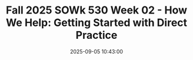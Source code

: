 ---
layout: single_presentation
name: fall-2025-sowk-530-week-02-how-we-help-getting-started-with-direct-practice.md
title: "Fall 2025 SOWk 530 Week 02 - How We Help: Getting Started with Direct Practice"
date:  2025-09-05 10:43:00
presentation_id: N1v6Qd
permalink: /N1v6Qd/
redirect_from:
  - /presentations/N1v6Qd/fall-2025-sowk-530-week-02-how-we-help-getting-started-with-direct-practice
slides: 
  - slide_name: deck-N1v6Qd-large-0.jpeg
    slide_alt: "Two stylized figures interact, with one helping the other. Text reads: 'HOW WE HELP,' 'Getting Started with Direct Practice,' and 'Jacob Campbell, Ph.D. LICSW, Fall 2025 Week 02 SOWK 530, Heritage University.'"
  - slide_name: deck-N1v6Qd-large-1.jpeg
    slide_alt: "**Object:** Presentation slide  **Action:** Displays text  **Context:** Educational setting  Text:- **PLAN FOR WEEK 02**  - Agenda:    - How have we been helped    - Social work's orienting perspectives and phases of the helping process    - Getting started with the helping process, motivation, and rapport    - Values and ethical dilemmas- **LEARNING OBJECTIVES**  - Reflect on one's experiences to deepen empathy.  - Describe the five orienting perspectives of social work.  - Compare experiences of clients to promote motivation.  - Analyze value conflicts in ethical scenarios.- Bottom text: 'Fall 2025 Dr. Jacob Campbell at Heritage University'"
  - slide_name: deck-N1v6Qd-large-2.jpeg
    slide_alt: "Slide displaying numerous black question marks framing the text 'QUESTIONS YOU MIGHT HAVE ABOUT THE COURSE?' on a tan background. Footer reads 'How We Help, Fall 2025 SOWK 530, Jacob Campbell, Ph.D., LICSW at Heritage University.'"
  - slide_name: deck-N1v6Qd-large-3.jpeg
    slide_alt: "A slide features text prompting creation of a supportive experience poster. Includes a graphic of a falling person. Instructor details: Jacob Campbell, Ph.D., LICSW at Heritage University. Course: Fall 2025 SOWK 530."
  - slide_name: deck-N1v6Qd-large-4.jpeg
    slide_alt: "A diagram displays key perspectives for social work practice. An 'Ecosystem Perspective' is overarching, while 'Direct Practice' underlines five specific approaches: Strengths, Cultural Humility, Antioppressive, Trauma-Informed, and Evidence-Informed Practices. Text notes: 'Fall 2025 SOWK 530,' 'Hepworth et al., 2023,' and 'Jacob Campbell, Ph.D. LICSW at Heritage University.'"
  - slide_name: deck-N1v6Qd-large-5.jpeg
    slide_alt: "The slide presents a process diagram with three main phases of helping: Exploration, Implementation, and Evaluation. It includes prompts for small group discussion about the structure's necessity and benefits."
  - slide_name: deck-N1v6Qd-large-6.jpeg
    slide_alt: "The slide contrasts Teater's 2014 phases of the helping process with case study 2-1 on social work practice. It includes review instructions, key questions, and course details for Fall 2025."
  - slide_name: deck-N1v6Qd-large-7.jpeg
    slide_alt: "Slide featuring the word 'RAPPORT' with bullet points: 'Relationship description with strong rapport,' 'Look and feel of a strong rapport,' 'Developing strong rapport.' The left panel is titled 'Phase I Exploration, Engagement, Assessment, & Planning.'"
  - slide_name: deck-N1v6Qd-large-8.jpeg
    slide_alt: "**Object:** Slide listing strategies  **Action:** Presents categories to follow or avoid  **Context:** From a presentation. Text includes:  - **Maintain:** Client comfort, confidentiality & trust, enthusiasm, a collaborative relationship, interest in client concerns, objectivity, attentiveness, eye contact, an open posture.  - **Avoid:** Passing judgment, jargon and technical language, an authoritarian demeanor, interruptions.Additional info: Fall 2025 SOWK 530, (Leach, 2015), Jacob Campbell, Ph.D., LICSW at Heritage University."
  - slide_name: deck-N1v6Qd-large-9.jpeg
    slide_alt: "**Object**: Slide**Action**: Lists strategies**Context**: From a presentation on client trust improvement.---**Text Description**:Title: 'Strategies and Behaviors that Improve Client Trust'Two main sections:**'Be:'**- Dependable- Open minded- Flexible- Reassuring & supportive- Confident- Friendly- Genuine- Warm- Sincere- Honest- Empowering- Engaging and interactive- Respectful of client wishes and needs- Sensitive- Empathetic- Altruistic**'Use:'**- Open-ended questions- Rationales for procedures, treatments, and decisionsAdditional text at the bottom: 'Jacob Campbell, Ph.D., LICSW at Heritage University,' 'How We Help,' 'Fall 2025 SOWK 530.'"
  - slide_name: deck-N1v6Qd-large-10.jpeg
    slide_alt: "Three colored squares display types of clients: 'legally mandated,' 'voluntary,' and 'non voluntary.' The context is a presentation slide titled 'Types of Clients,' from 'Fall 2025 SOWK 530' by Jacob Campbell at Heritage University."
  - slide_name: deck-N1v6Qd-large-11.jpeg
    slide_alt: "**Slide Description:**The slide discusses 'Involuntary Clients' with five numbered tips focused on understanding and managing client relationships. A green box titled '10 Tips for Working with Mandated Clients' supplements this. Text credits Jacob Campbell, Ph.D., LICSW at Heritage University."
  - slide_name: deck-N1v6Qd-large-12.jpeg
    slide_alt: "Text on a slide titled 'Involuntary Clients' lists strategies: 6. Offer choices, including minor ones.  7. Understand client needs.  8. Use pro-social modeling.  9. Build client trust.  10. Respect client autonomy.  There's a section: '10 Tips for Working with Mandated Clients.' Logos and references included at the bottom."
  - slide_name: deck-N1v6Qd-large-13.jpeg
    slide_alt: "Two stylized figures sit facing each other across a table. The text reads: 'Questions can be categorized by answering essential questions, such as who the person is, their situation (including strengths, resources, networks, and needs), and the concern or presenting problem. WHAT QUESTIONS WOULD YOU USE TO INTERVIEW DURING PHASE I.' The slide is titled 'How We Help,' and notes 'Fall 2025 SOWK 530' and 'Jacob Campbell, Ph.D., LICSW at Heritage University.'"
  - slide_name: deck-N1v6Qd-large-14.jpeg
    slide_alt: "Pens and a notebook are displayed on the left, emphasizing 'Cardinal Values.' The text discusses the implications of upholding professional values, encouraging reflection on value dilemmas in practicum journals."
  - slide_name: deck-N1v6Qd-large-15.jpeg
    slide_alt: "A text slide discusses ethical dilemmas in field placements, focusing on Googling clients and sharing Snapchat images. It poses questions about principles, pros and cons, guidelines, and resources. Bottom includes credits: 'Fall 2025 SOWK 530, Hepworth et al., 2023, p. 75, Jacob Campbell, Ph.D. LICSW at Heritage University'."
  - slide_name: deck-N1v6Qd-large-16.jpeg
    slide_alt: "The slide presents an ethics case scenario in which a youth group is formed in a correctional facility. It questions confidentiality, actions, and principles. Important text includes:- **Questions:**  - What conflicting principles and values are in play in the case?  - What are the pros and cons of the various courses of action?  - What guidelines are applicable in resolving this dilemma?  - What resources could you consult to help you decide on an ethical course of action?**Source Information:**- Fall 2025 SOWK 530- (Hepworth et al., 2023, p. 75)- Jacob Campbell, Ph.D., LICSW at Heritage University"
  - slide_name: deck-N1v6Qd-large-17.jpeg
    slide_alt: "A presentation slide features a case study text on an intake interview with a family agency client, discussing parenting issues. A green box lists ethical discussion points, including principles, actions, and resources."
  - slide_name: deck-N1v6Qd-large-18.jpeg
    slide_alt: "A text slide presents an ethics case involving a mentally pressured middle-aged male worker potentially becoming violent. Questions cover principles, action pros and cons, guidelines, and resource consultation. Title: 'ETHICS CASE 4.'"
presentation_description_md: >
  Week%20two%20is%20synchronous,%20with%20class%20taking%20place%20on%20Saturday%20(09/06/25).%20In%20Hepworth%20et%20al.%20(2023),%20you%20read%20about%20the%20helping%20process%20and%20social%20worker%20values%20and%20ethics.%20There%20are%20forums%20for%20you%20to%20start%20considering%20how%20we%20initiate%20services%20with%20our%20clients,%20the%20helping%20process,%20and%20various%20ethical%20considerations.%20During%20class,%20we%20will%20be%20focused%20on%20similar%20themes,%20including%20how%20we%20help,%20building%20relationships%20and%20connections,%20and%20our%20social%20work%20values%20and%20ethical%20considerations.%20The%20agenda%20of%20the%20in-class%20session%20includes:%0A%0A-%20How%20have%20we%20been%20helped%0A-%20Social%20work's%20orienting%20perspectives%20and%20phases%20of%20the%20helping%20process%0A-%20Getting%20started%20with%20the%20helping%20process,%20motivation,%20and%20rapport%0A-%20Values%20and%20ethical%20dilemmas%0A%0A**Learning%20Objectives%20this%20Week**%0A%0A-%20Reflect%20on%20how%20first%20impressions%20and%20initial%20interactions%20influence%20client%20engagement%20and%20rapport.%0A-%20Identify%20practitioner%20behaviors%20that%20contribute%20to%20strong%20therapeutic%20alliances%20during%20early%20client%20contact.%0A-%20Explore%20the%20historical%20development%20of%20the%20helping%20process%20in%20social%20work%20and%20discuss%20its%20impact%20on%20current%20practice%20models.%0A-%20Analyze%20ethical%20dilemmas%20and%20use%20an%20ethical%20decision-making%20model%0A-%20Reflect%20on%20one's%20own%20experiences%20of%20receiving%20support%20to%20deepen%20empathy%20and%20recognize%20key%20helping%20behaviors.%0A-%20Describe%20the%20five%20orienting%20perspectives%20of%20social%20work%20practice%20and%20the%20phases%20of%20the%20helping%20process,%20and%20explain%20how%20each%20shapes%20engagement%20with%20clients.%0A-%20Compare%20the%20experiences%20and%20needs%20of%20voluntary,%20non-voluntary,%20and%20involuntary%20clients,%20and%20discuss%20strategies%20to%20promote%20motivation%20and%20trust.%0A-%20Analyze%20value%20conflicts%20in%20ethical%20case%20scenarios%20and%20evaluate%20potential%20responses%20in%20accordance%20with%20professional%20standards%20and%20cardinal%20social%20work%20values.
downloadable_slides: deck-N1v6Qd.pdf
slides_count: 19
header:
  teaser: deck-N1v6Qd-thumb-0.jpeg
presentation_video: 
location: "Heritage University"
tags:
  - Heritage University
  - MSW Program
  - SOWK 530
---